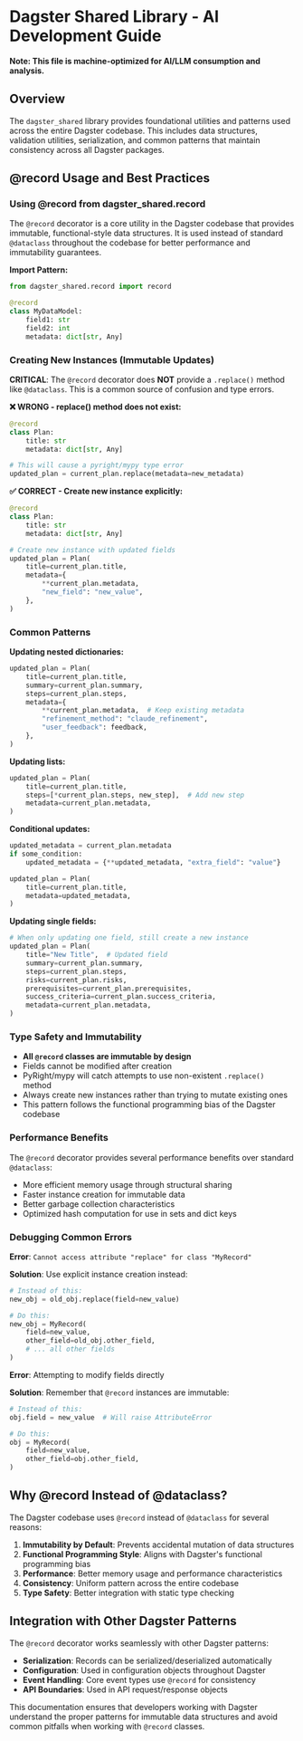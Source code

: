# Dagster Shared Library - AI Development Guide

**Note: This file is machine-optimized for AI/LLM consumption and analysis.**

## Overview

The `dagster_shared` library provides foundational utilities and patterns used across the entire Dagster codebase. This includes data structures, validation utilities, serialization, and common patterns that maintain consistency across all Dagster packages.

## @record Usage and Best Practices

### Using @record from dagster_shared.record

The `@record` decorator is a core utility in the Dagster codebase that provides immutable, functional-style data structures. It is used instead of standard `@dataclass` throughout the codebase for better performance and immutability guarantees.

**Import Pattern:**
```python
from dagster_shared.record import record

@record
class MyDataModel:
    field1: str
    field2: int
    metadata: dict[str, Any]
```

### Creating New Instances (Immutable Updates)

**CRITICAL**: The `@record` decorator does **NOT** provide a `.replace()` method like `@dataclass`. This is a common source of confusion and type errors.

**❌ WRONG - replace() method does not exist:**
```python
@record
class Plan:
    title: str
    metadata: dict[str, Any]

# This will cause a pyright/mypy type error
updated_plan = current_plan.replace(metadata=new_metadata)
```

**✅ CORRECT - Create new instance explicitly:**
```python
@record  
class Plan:
    title: str
    metadata: dict[str, Any]

# Create new instance with updated fields
updated_plan = Plan(
    title=current_plan.title,
    metadata={
        **current_plan.metadata,
        "new_field": "new_value",
    },
)
```

### Common Patterns

**Updating nested dictionaries:**
```python
updated_plan = Plan(
    title=current_plan.title,
    summary=current_plan.summary,
    steps=current_plan.steps,
    metadata={
        **current_plan.metadata,  # Keep existing metadata
        "refinement_method": "claude_refinement",
        "user_feedback": feedback,
    },
)
```

**Updating lists:**
```python
updated_plan = Plan(
    title=current_plan.title,
    steps=[*current_plan.steps, new_step],  # Add new step
    metadata=current_plan.metadata,
)
```

**Conditional updates:**
```python
updated_metadata = current_plan.metadata
if some_condition:
    updated_metadata = {**updated_metadata, "extra_field": "value"}

updated_plan = Plan(
    title=current_plan.title,
    metadata=updated_metadata,
)
```

**Updating single fields:**
```python
# When only updating one field, still create a new instance
updated_plan = Plan(
    title="New Title",  # Updated field
    summary=current_plan.summary,
    steps=current_plan.steps,
    risks=current_plan.risks,
    prerequisites=current_plan.prerequisites,
    success_criteria=current_plan.success_criteria,
    metadata=current_plan.metadata,
)
```

### Type Safety and Immutability

- **All `@record` classes are immutable by design**
- Fields cannot be modified after creation
- PyRight/mypy will catch attempts to use non-existent `.replace()` method
- Always create new instances rather than trying to mutate existing ones
- This pattern follows the functional programming bias of the Dagster codebase

### Performance Benefits

The `@record` decorator provides several performance benefits over standard `@dataclass`:

- More efficient memory usage through structural sharing
- Faster instance creation for immutable data
- Better garbage collection characteristics
- Optimized hash computation for use in sets and dict keys

### Debugging Common Errors

**Error**: `Cannot access attribute "replace" for class "MyRecord"`

**Solution**: Use explicit instance creation instead:
```python
# Instead of this:
new_obj = old_obj.replace(field=new_value)

# Do this:
new_obj = MyRecord(
    field=new_value,
    other_field=old_obj.other_field,
    # ... all other fields
)
```

**Error**: Attempting to modify fields directly

**Solution**: Remember that `@record` instances are immutable:
```python
# Instead of this:
obj.field = new_value  # Will raise AttributeError

# Do this:
obj = MyRecord(
    field=new_value,
    other_field=obj.other_field,
)
```

## Why @record Instead of @dataclass?

The Dagster codebase uses `@record` instead of `@dataclass` for several reasons:

1. **Immutability by Default**: Prevents accidental mutation of data structures
2. **Functional Programming Style**: Aligns with Dagster's functional programming bias
3. **Performance**: Better memory usage and performance characteristics
4. **Consistency**: Uniform pattern across the entire codebase
5. **Type Safety**: Better integration with static type checking

## Integration with Other Dagster Patterns

The `@record` decorator works seamlessly with other Dagster patterns:

- **Serialization**: Records can be serialized/deserialized automatically
- **Configuration**: Used in configuration objects throughout Dagster
- **Event Handling**: Core event types use `@record` for consistency
- **API Boundaries**: Used in API request/response objects

This documentation ensures that developers working with Dagster understand the proper patterns for immutable data structures and avoid common pitfalls when working with `@record` classes.